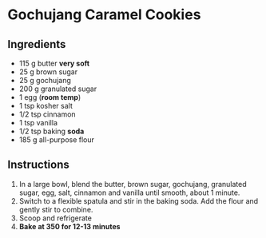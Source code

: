 # Gochujang Caramel Cookies

## Ingredients

- 115 g butter **very soft**
- 25 g brown sugar
- 25 g gochujang
- 200 g granulated sugar
- 1 egg (**room temp**)
- 1 tsp kosher salt
- 1/2 tsp cinnamon
- 1 tsp vanilla
- 1/2 tsp baking **soda**
- 185 g all-purpose flour

## Instructions

1. In a large bowl, blend the butter, brown sugar, gochujang, granulated sugar, egg, salt, cinnamon and vanilla until smooth, about 1 minute. 
2. Switch to a flexible spatula and stir in the baking soda. Add the flour and gently stir to combine. 
3. Scoop and refrigerate
4. **Bake at 350 for 12-13 minutes**